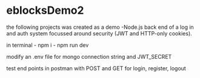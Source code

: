 # eblocksDemo2

the following projects was created as a demo -Node.js back end of a log in and auth system focussed around security (JWT and HTTP-only cookies).

in terminal - npm i
            - npm run dev
            
modify an .env file for mongo connection string and JWT_SECRET 

test end points in postman with POST and GET for login, register, logout
